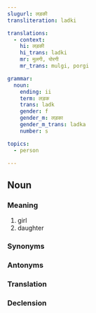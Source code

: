 ```yaml
---
slugurl: लड़की
transliteration: ladki

translations:
  - context:
    hi: लड़की
    hi_trans: ladki
    mr: मुलगी, पोरगी
    mr_trans: mulgi, porgi

grammar:
  noun:
    ending: ii
    term: लड़क
    trans: ladk
    gender: f
    gender_m: लड़का
    gender_m_trans: ladka
    number: s

topics:
  - person

---
```


## Noun

### Meaning

<word-meanings>

1. girl
2. daughter

</word-meanings>

### Synonyms

<word-synonyms :syns="['छोरी', 'छोकरी']" ></word-synonyms>

### Antonyms

<word-antonyms :ants="['छोरो', 'लड़को']" ></word-antonyms>

### Translation

<translation :translation="translations" ></translation>

### Declension

<noun-decl :grammar="grammar" ></noun-decl>

